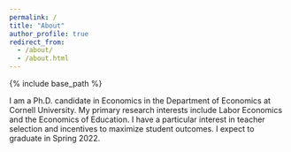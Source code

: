 ```yaml
---
permalink: /
title: "About"
author_profile: true
redirect_from: 
  - /about/
  - /about.html
---
```


{% include base_path %}


I am a Ph.D. candidate in Economics in the Department of Economics at Cornell University.  My primary research interests include Labor Economics and the Economics of Education.   I have a particular interest in teacher selection and incentives to maximize student outcomes.   I expect to graduate in Spring 2022.

<!-- My website is located at <https://KevinCNg.github.io>, which contains my CV and research materials. -->

<!-- My job market paper can be downloaded [here](https://KevinCNg.github.io/files/Ng_Job_Market_paper.pdf). -->
